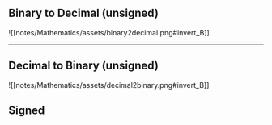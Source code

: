 ## Binary to Decimal (unsigned)

![[notes/Mathematics/assets/binary2decimal.png#invert_B]]

-----

## Decimal to Binary (unsigned)

![[notes/Mathematics/assets/decimal2binary.png#invert_B]]

## Signed

